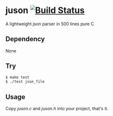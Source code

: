 # juson [![Build Status](https://travis-ci.org/wgtdkp/juson.svg?branch=master)](https://travis-ci.org/wgtdkp/juson)
A lightweight json parser in 500 lines pure C

## Dependency
  None

## Try
  ```bash
  $ make test
  $ ./test json_file
  ```

## Usage
  Copy _juson.c_ and _juson.h_ into your project, that's it.

